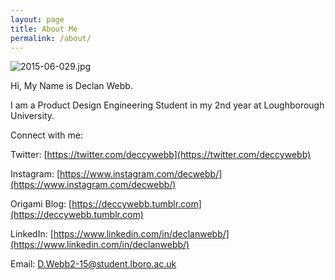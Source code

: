 ```yaml
---
layout: page
title: About Me
permalink: /about/
---
```


![2015-06-029.jpg](https://lh3.googleusercontent.com/daaI69by1hjjjUhIDno4Bnysg7oe_1f8BXxRz-6i-R7Cr_PJXeeDpXHO9bbT8G8Erg5YEdiPVcJOJYPrIjhWyQsOZMT2I56_RZlrKaJi08IWxnm5GMtJcQjKMbWypnoqULQxrlm47BHtVPprub0cfXzeaFOXNn3NcgatT0sRCoGGlURsQpaanwmi11fYrqy9kTCCEnRut_9-lpQbeEfhicsFTU0-T47XbinpSkLY8NNUS-J25xpnlAnOmzeTgG3yDNRTgrfVjsOX4yONJO2jruJ4xFeSLE2kS2JMt33OhGMOfOAi5xCtuBdJ54kkwmKrdUpQnsWryHOiifdLvSC29_EZW8aByBr9jojCQdIhtETM3A5Il5ET-aFJGhF2NOfH4armarb-jJPzA6KIk2nROUOqL9Y7R1b4iESZgFzBKFM123tq__ZSSBm0KjRISOmSgs3E8Upw0ird5QgjMBIQy8OjYQLQ7lSkA4_qW-IHtquXybROtGA2-chucEgOB_YTZLyWQYb43RXWu-OEHsOmxPP2_l_Qs2Tcz0ox3-luwWF0bh7BkfLXmDxQNSWO3_X4pBOJr569AOSBpEUyKhwg9mPV0Qga2DygYpmI2sh8Ubi9ozPp5-BxEg=s1000)

Hi, My Name is Declan Webb.

I am a Product Design Engineering Student in my 2nd year at Loughborough University.

Connect with me:

Twitter:  [https://twitter.com/deccywebb](https://twitter.com/deccywebb)

Instagram: [https://www.instagram.com/decwebb/](https://www.instagram.com/decwebb/)

Origami Blog: [https://deccywebb.tumblr.com](https://deccywebb.tumblr.com)

LinkedIn: [https://www.linkedin.com/in/declanwebb/](https://www.linkedin.com/in/declanwebb/)

Email: [D.Webb2-15@student.lboro.ac.uk](mailto:D.Webb2-15@student.lboro.ac.uk)
